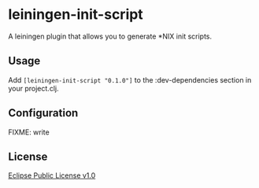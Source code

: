 # leiningen-init-script

A leiningen plugin that allows you to generate *NIX init scripts.

## Usage

Add <code>[leiningen-init-script "0.1.0"]</code> to the :dev-dependencies section in your project.clj.

## Configuration

FIXME: write

## License

[Eclipse Public License v1.0](http://www.eclipse.org/legal/epl-v10.html)
